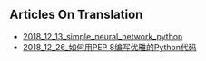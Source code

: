 ## Articles On Translation

- [2018_12_13_simple_neural_network_python](./docs/2018_12_13_simple_neural_network_python.ipynb)
- [2018_12_26_如何用PEP 8编写优雅的Python代码](https://github.com/howie6879/pylab/blob/master/docs/2018_12_26_%E5%A6%82%E4%BD%95%E7%94%A8PEP%208%E7%BC%96%E5%86%99%E4%BC%98%E9%9B%85%E7%9A%84Python%E4%BB%A3%E7%A0%81.md)